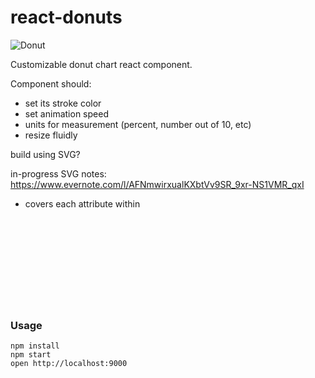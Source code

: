 # react-donuts

![Donut](http://vignette1.wikia.nocookie.net/smosh/images/b/b2/Pink_frosted_sprinkled_donut.jpg/revision/latest?cb=20120101131536)


Customizable donut chart react component.

Component should:
- set its stroke color
- set animation speed
- units for measurement (percent, number out of 10, etc)
- resize fluidly

build using SVG?

in-progress SVG notes:
https://www.evernote.com/l/AFNmwirxualKXbtVv9SR_9xr-NS1VMR_qxI
- covers each attribute within <svg> and <path> 

### Usage

```
npm install
npm start
open http://localhost:9000
```
